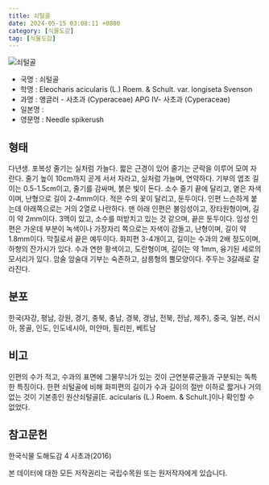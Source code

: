 ```yaml
---
title: 쇠털골
date: 2024-05-15 03:08:11 +0800
category: [식물도감]
tag: [식물도감]
---
```




![쇠털골](/fileUpload/plants/basic/Cyperaceae/Eleocharis/5709/5709_1_th2.jpg)
- 국명 : 쇠털골
- 학명 : Eleocharis acicularis (L.) Roem. & Schult. var. longiseta Svenson
- 과명 : 앵글러 - 사초과 (Cyperaceae) APG Ⅳ- 사초과 (Cyperaceae)
- 일본명 : 
- 영문명 : Needle spikerush


## 형태
다년생. 포복성 줄기는 실처럼 가늘다. 짧은 근경이 있어 줄기는 군락을 이루어 모여 자란다. 줄기 높이 10cm까지 곧게 서서 자라고, 실처럼 가늘며, 연약하다. 기부의 엽초 길이는 0.5-1.5cm이고, 줄기를 감싸며, 붉은 빛이 돈다. 소수 줄기 끝에 달리고, 옅은 자색이며, 난형으로 길이 2-4mm이다. 적은 수의 꽃이 달리고, 둔두이다. 인편 느슨하게 붙는데 아래쪽으로는 거의 2열로 나란하다. 맨 아래 인편은 불임성이고, 장타원형이며, 길이 약 2mm이다. 3맥이 있고, 소수를 떠받치고 있는 것 같으며, 끝은 둔두이다. 임성 인편은 가운데 부분이 녹색이나 가장자리 쪽으로는 자색이 감돌고, 난형이며, 길이 약 1.8mm이다. 막질로서 끝은 예두이다. 화피편 3-4개이고, 길이는 수과의 2배 정도이며, 하향의 잔가시가 있다. 수과 연한 황색이고, 도란형이며, 길이는 약 1mm, 융기된 세로의 모서리가 있다. 암술 암술대 기부는 숙존하고, 삼릉형의 뿔모양이다. 주두는 3갈래로 갈라진다.
## 분포
한국(자강, 평남, 강원, 경기, 충북, 충남, 경북, 경남, 전북, 전남, 제주), 중국, 일본, 러시아, 몽골, 인도, 인도네시아, 미얀마, 필리핀, 베트남
## 비고
인편의 수가 적고, 수과의 표면에 그물무늬가 있는 것이 근연분류군들과 구분되는 독특한 특징이다. 한편 쇠털골에 비해 화피편의 길이가 수과 길이의 절반 이하로 짧거나 거의 없는 것이 기본종인 원산쇠털골[E. acicularis (L.) Roem. & Schult.]이나 확인할 수 없었다.
## 참고문헌
한국식물 도해도감 4 사초과(2016)






본 데이터에 대한 모든 저작권리는 국립수목원 또는 원저작자에게 있습니다.
